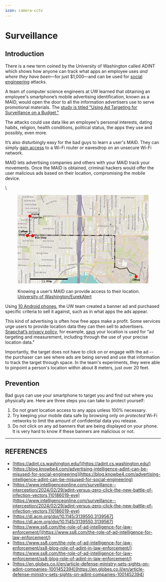 ```yaml
---
icon: camera-cctv
---
```


# Surveillance

## Introduction

There is a new term coined by the University of Washington called ADINT which shows how anyone can track what apps an employee uses _and where they have been_—for just $1,000—and can be used for [social engineering](https://www.knowbe4.com/what-is-social-engineering/) attacks.

A team of computer science engineers at UW learned that obtaining an employee's smartphone’s mobile advertising identification, known as a MAID, would open the door to all the information advertisers use to serve promotional materials. The [study is titled "Using Ad Targeting for Surveillance on a Budget."](https://adint.cs.washington.edu/)

The attacks could use data like an employee's personal interests, dating habits, religion, health conditions, political status, the apps they use and possibly, even more.

It’s also disturbingly easy for the bad guys to learn a user's MAID. They can simply [gain access](https://mic.com/articles/185250/even-encrypted-wi-fi-can-be-hacked-heres-what-you-need-to-know#.7o7uWaW0V) to a Wi-Fi router or eavesdrop on an unsecure Wi-Fi network.

MAID lets advertising companies and others with your MAID track your movements. Once the MAID is obtained, criminal hackers would offer the user malicious ads based on their location, compromising the mobile device.

\


<figure><img src="../../../../.gitbook/assets/image (230).png" alt=""><figcaption><p> Knowing a user’s MAID can provide access to their location. <a href="https://www.eurekalert.org/pub_releases/2017-10/uow-fa101817.php">University of Washington/EurekAlert</a></p></figcaption></figure>

Using [10 Android phones](https://www.wired.com/story/track-location-with-mobile-ads-1000-dollars-study/), the UW team created a banner ad and purchased specific criteria to sell it against, such as in what apps the ads appear.

This kind of advertising is often how free apps make a profit. Some services urge users to provide location data they can then sell to advertisers. [Snapchat’s privacy policy](https://mic.com/articles/176745/the-new-snapchat-update-demands-your-location-more-than-ever-here-s-how-to-get-around-it#.g7zvHqEOX), for example, [says](https://www.snap.com/en-US/privacy/privacy-policy/) your location is used for “ad targeting and measurement, including through the use of your precise location data.”

Importantly, the target does not have to click on or engage with the ad -- the purchaser can see where ads are being served and use that information to track the target through space. In the team's experiments, they were able to pinpoint a person's location within about 8 meters, just over 20 feet.&#x20;

## Prevention

Bad guys can use your smartphone to target you and find out where you physically are. Here are three steps you can take to protect yourself:

1. Do not grant location access to any apps unless 100% necessary.
2. Try keeping your mobile data safe by browsing only on _protected_ Wi-Fi networks to limit the amount of confidential data you release.
3. Do not click on any ad banners that are being displayed on your phone. It is very hard to know if these banners are malicious or not.





***

## REFERENCES

* [https://adint.cs.washington.edu/](https://adint.cs.washington.edu/)
* [https://blog.knowbe4.com/advertising-intelligence-adint-can-be-misused-for-social-engineering](https://blog.knowbe4.com/advertising-intelligence-adint-can-be-misused-for-social-engineering)
* [https://www.intelligenceonline.com/surveillance--interception/2024/02/29/adint-versus-zero-click-the-new-battle-of-infection-vectors,110186019-eve](https://www.intelligenceonline.com/surveillance--interception/2024/02/29/adint-versus-zero-click-the-new-battle-of-infection-vectors,110186019-eve)
* [https://dl.acm.org/doi/10.1145/3139550.3139567](https://dl.acm.org/doi/10.1145/3139550.3139567)
* [https://www.ss8.com/the-role-of-ad-intelligence-for-law-enforcement/](https://www.ss8.com/the-role-of-ad-intelligence-for-law-enforcement/)
* [https://www.ss8.com/the-role-of-ad-intelligence-for-law-enforcement/ss8-blog-role-of-adint-in-law-enforcement/](https://www.ss8.com/the-role-of-ad-intelligence-for-law-enforcement/ss8-blog-role-of-adint-in-law-enforcement/)
* [https://en.globes.co.il/en/article-defense-ministry-sets-sights-on-adint-companies-1001452394](https://en.globes.co.il/en/article-defense-ministry-sets-sights-on-adint-companies-1001452394)

